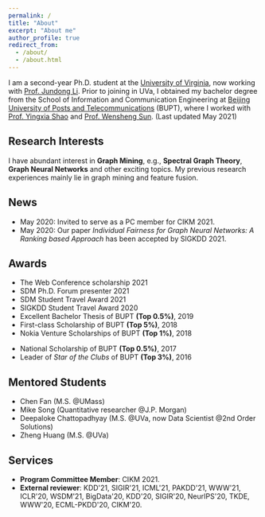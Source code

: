 ```yaml
---
permalink: /
title: "About"
excerpt: "About me"
author_profile: true
redirect_from:
  - /about/
  - /about.html
---
```


I am a second-year Ph.D. student at the [University of Virginia](http://www.virginia.edu/), now working with [Prof. Jundong Li](http://people.virginia.edu/~jl6qk/). Prior to joining in UVa, I obtained my bachelor degree from the School of Information and Communication Engineering at [Beijing University of Posts and Telecommunications](https://www.bupt.edu.cn/) (BUPT), where I worked with [Prof. Yingxia Shao](https://shaoyx.github.io/) and [Prof. Wensheng Sun](https://bkso.baidu.com/item/%E5%AD%99%E6%96%87%E7%94%9F/23658543). (Last updated May 2021)

Research Interests
---
I have abundant interest in **Graph Mining**, e.g., **Spectral Graph Theory**, **Graph Neural Networks** and other exciting topics. My previous research experiences mainly lie in graph mining and feature fusion.

News
------
* May 2020: Invited to serve as a PC member for CIKM 2021.
* May 2020: Our paper *Individual Fairness for Graph Neural Networks: A Ranking based Approach* has been accepted by SIGKDD 2021.
<!-- * May-17-2020, Our paper *Individual Fairness for Graph Neural Networks: A Ranking based Approach* has been accepted by SIGKDD 2021. -->

Awards
------
* The Web Conference scholarship 2021
* SDM Ph.D. Forum presenter 2021
* SDM Student Travel Award 2021
* SIGKDD Student Travel Award 2020
* Excellent Bachelor Thesis of BUPT **(Top 0.5%)**, 2019
* First-class Scholarship of BUPT **(Top 5%)**, 2018
* Nokia Venture Scholarships of BUPT **(Top 1%)**, 2018
<!-- * The 2<sup>nd</sup> Prize of *Beijing Internet+ innovation entrepreneurship competition* **(Top 3%)**, 2018 -->
* National Scholarship of BUPT **(Top 0.5%)**, 2017
* Leader of *Star of the Clubs* of BUPT **(Top 3%)**, 2016


Mentored Students
------
* Chen Fan (M.S. @UMass)
* Mike Song (Quantitative researcher @J.P. Morgan)
* Deepaloke Chattopadhyay (M.S. @UVa, now Data Scientist @2nd Order Solutions)
* Zheng Huang (M.S. @UVa)
<!-- * Srimanth Tangedipalli (B.S. in Computer Science @UVa) -->
<!-- * Nitin Maddi (B.S. in Computer Science @UVa) -->


Services
------
* **Program Committee Member**: CIKM 2021.
* **External reviewer**: KDD'21, SIGIR'21, ICML'21, PAKDD'21, WWW'21, ICLR'20, WSDM'21, BigData'20, KDD'20, SIGIR'20, NeurIPS'20, TKDE, WWW'20, ECML-PKDD'20, CIKM'20.
